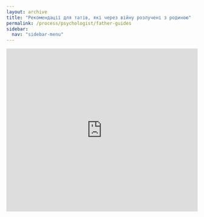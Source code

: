 ```yaml
---
layout: archive
title: "Рекомендації для татів, які через війну розлучені з родиною"
permalink: /process/psychologist/father-guides
sidebar:
  nav: "sidebar-menu"
---
```


<div style="left: 0; width: 100%; height: 0; position: relative; padding-bottom: 85.0847%;"><iframe src="https://drive.google.com/file/d/18JGe-gFzM9DoSsThz-JjWHJDUOaLzLqr/preview" style="border: 0; top: 0; left: 0; width: 100%; height: 100%; position: absolute;" allowfullscreen></iframe></div>
